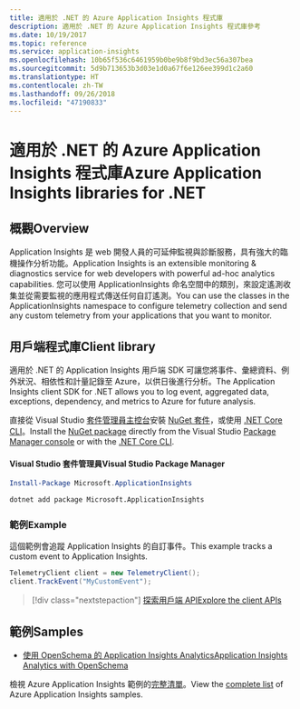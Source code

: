 ```yaml
---
title: 適用於 .NET 的 Azure Application Insights 程式庫
description: 適用於 .NET 的 Azure Application Insights 程式庫參考
ms.date: 10/19/2017
ms.topic: reference
ms.service: application-insights
ms.openlocfilehash: 10b65f536c6461959b0be9b8f9bd3ec56a307bea
ms.sourcegitcommit: 5d9b713653b3d03e1d0a67f6e126ee399d1c2a60
ms.translationtype: HT
ms.contentlocale: zh-TW
ms.lasthandoff: 09/26/2018
ms.locfileid: "47190833"
---
```

# <a name="azure-application-insights-libraries-for-net"></a><span data-ttu-id="e2f49-103">適用於 .NET 的 Azure Application Insights 程式庫</span><span class="sxs-lookup"><span data-stu-id="e2f49-103">Azure Application Insights libraries for .NET</span></span>

## <a name="overview"></a><span data-ttu-id="e2f49-104">概觀</span><span class="sxs-lookup"><span data-stu-id="e2f49-104">Overview</span></span>

<span data-ttu-id="e2f49-105">Application Insights 是 web 開發人員的可延伸監視與診斷服務，具有強大的臨機操作分析功能。</span><span class="sxs-lookup"><span data-stu-id="e2f49-105">Application Insights is an extensible monitoring & diagnostics service for web developers with powerful ad-hoc analytics capabilities.</span></span> <span data-ttu-id="e2f49-106">您可以使用 ApplicationInsights 命名空間中的類別，來設定遙測收集並從需要監視的應用程式傳送任何自訂遙測。</span><span class="sxs-lookup"><span data-stu-id="e2f49-106">You can use the classes in the ApplicationInsights namespace to configure telemetry collection and send any custom telemetry from your applications that you want to monitor.</span></span>

## <a name="client-library"></a><span data-ttu-id="e2f49-107">用戶端程式庫</span><span class="sxs-lookup"><span data-stu-id="e2f49-107">Client library</span></span>

<span data-ttu-id="e2f49-108">適用於 .NET 的 Application Insights 用戶端 SDK 可讓您將事件、彙總資料、例外狀況、相依性和計量記錄至 Azure，以供日後進行分析。</span><span class="sxs-lookup"><span data-stu-id="e2f49-108">The Application Insights client SDK for .NET allows you to log event, aggregated data, exceptions, dependency, and metrics to Azure for future analysis.</span></span>

<span data-ttu-id="e2f49-109">直接從 Visual Studio [套件管理員主控台][PackageManager]安裝 [NuGet 套件](https://www.nuget.org/packages/Microsoft.ApplicationInsights )，或使用 [.NET Core CLI][DotNetCLI]。</span><span class="sxs-lookup"><span data-stu-id="e2f49-109">Install the [NuGet package](https://www.nuget.org/packages/Microsoft.ApplicationInsights ) directly from the Visual Studio [Package Manager console][PackageManager] or with the [.NET Core CLI][DotNetCLI].</span></span>

#### <a name="visual-studio-package-manager"></a><span data-ttu-id="e2f49-110">Visual Studio 套件管理員</span><span class="sxs-lookup"><span data-stu-id="e2f49-110">Visual Studio Package Manager</span></span>

```powershell
Install-Package Microsoft.ApplicationInsights 
```

```bash
dotnet add package Microsoft.ApplicationInsights 
```

### <a name="example"></a><span data-ttu-id="e2f49-111">範例</span><span class="sxs-lookup"><span data-stu-id="e2f49-111">Example</span></span>

<span data-ttu-id="e2f49-112">這個範例會追蹤 Application Insights 的自訂事件。</span><span class="sxs-lookup"><span data-stu-id="e2f49-112">This example tracks a custom event to Application Insights.</span></span>

```csharp
TelemetryClient client = new TelemetryClient();
client.TrackEvent("MyCustomEvent");
```

> [!div class="nextstepaction"]
> [<span data-ttu-id="e2f49-113">探索用戶端 API</span><span class="sxs-lookup"><span data-stu-id="e2f49-113">Explore the client APIs</span></span>](/dotnet/api/overview/azure/insights/client)



## <a name="samples"></a><span data-ttu-id="e2f49-114">範例</span><span class="sxs-lookup"><span data-stu-id="e2f49-114">Samples</span></span>

- [<span data-ttu-id="e2f49-115">使用 OpenSchema 的 Application Insights Analytics</span><span class="sxs-lookup"><span data-stu-id="e2f49-115">Application Insights Analytics with OpenSchema</span></span>](https://azure.microsoft.com/resources/samples/guidance-appinsights-openschema/)

<span data-ttu-id="e2f49-116">檢視 Azure Application Insights 範例的[完整清單](https://azure.microsoft.com/resources/samples/?service=application-insights&platform=dotnet)。</span><span class="sxs-lookup"><span data-stu-id="e2f49-116">View the [complete list](https://azure.microsoft.com/resources/samples/?service=application-insights&platform=dotnet) of Azure Application Insights samples.</span></span>

[PackageManager]: https://docs.microsoft.com/nuget/tools/package-manager-console
[DotNetCLI]: https://docs.microsoft.com/dotnet/core/tools/dotnet-add-package
